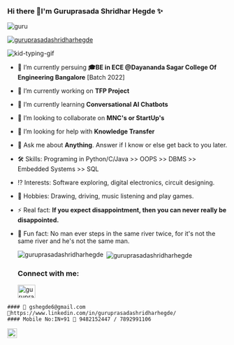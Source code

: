 ### Hi there 👋I'm Guruprasada Shridhar Hegde ✨   

<p align="left"> <img src="https://komarev.com/ghpvc/?username=guru&label=Profile%20views&color=0e75b6&style=flat" alt="guru" /> </p>
<p align="left"> <a href="https://github.com/ryo-ma/github-profile-trophy"><img src="https://github-profile-trophy.vercel.app/?username=guruprasadashridharhegde" alt="guruprasadashridharhegde" /></a> </p>

![kid-typing-gif](https://user-images.githubusercontent.com/85961223/147409984-eca97ac6-0182-48fc-895c-5feda1a819f1.gif)  

- 🌱 I’m currently persuing **🎓BE in ECE @Dayananda Sagar College Of Engineering Bangalore** [Batch 2022]

- 🔭 I’m currently working on **TFP Project**

- 🌱 I’m currently learning **Conversational AI Chatbots**

- 👯 I’m looking to collaborate on **MNC's or StartUp's**

- 🤔 I’m looking for help with **Knowledge Transfer**

- 💬 Ask me about **Anything**. Answer if I know or else get back to you later.  
    
- 🛠 Skills: Programing in Python/C/Java >> OOPS >> DBMS >> Embedded Systems >> SQL

- ⁉️ Interests: Software exploring, digital electronics, circuit designing.

- 📍 Hobbies: Drawing, driving, music listening and play games.

- ⚡ Real fact: **If you expect disappointment, then you can never really be disappointed.**

- 🎉 Fun fact: No man ever steps in the same river twice, for it's not the same river and he's not the same man.


  <p><img align="left" src="https://github-readme-stats.vercel.app/api/top-langs?username=guruprasadashridharhegde&show_icons=true&locale=en&layout=compact" alt="guruprasadashridharhegde" /></p>
  
  <p>&nbsp;<img align="center" src="https://github-readme-stats.vercel.app/api?username=guruprasadashridharhegde&show_icons=true&locale=en" alt="guruprasadashridharhegde" /></p>


 
   <!-- Connect with me -->
   <h3 align="left">Connect with me:</h3>
   <p align="left">
  <a href="https://linkedin.com/in/guruprasadashridharhegde/" target="blank"><img align="center" src="https://raw.githubusercontent.com/rahuldkjain/github-profile-readme-generator/master/src/images/icons/Social/linked-in-alt.svg" alt="guruprasadashridharhegde/" height="30" width="40" /></a>
</p>

    #### 📧 gshegde6@gmail.com 🔗https://www.linkedin.com/in/guruprasadashridharhegde/ 
    #### Mobile No:IN+91 📲 9482152447 / 7892991106 
  
  <a target="_blank" href="https://api.whatsapp.com/send?phone=9482152447">
  <img align="left" alt="Whatsapp" width="22px" src="https://cdn.jsdelivr.net/npm/simple-icons@v3/icons/whatsapp.svg" />
</a>
